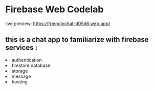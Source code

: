 # Firebase Web Codelab
live preview: https://friendlychat-d05d6.web.app/
## this is a chat app to familiarize with firebase services :
<li>
    authentication
</li>
<li>
    firestore database
</li>
<li>
    storage
</li>
<li>
    message
</li>
<li>
    hosting
</li>
